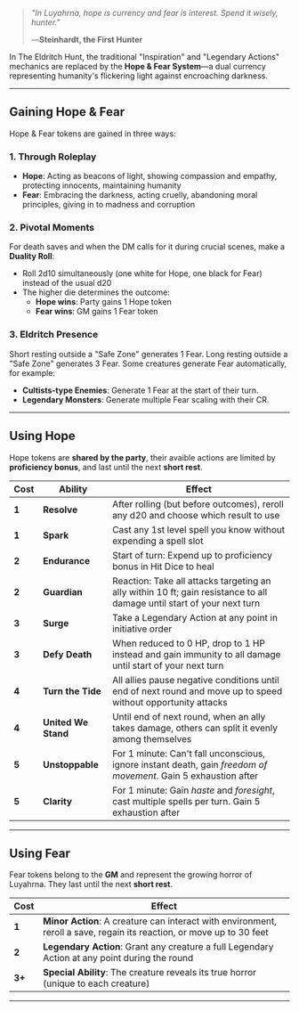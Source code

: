 > *"In Luyahrna, hope is currency and fear is interest. Spend it wisely, hunter."* 
>  
> —**Steinhardt, the First Hunter**

In The Eldritch Hunt, the traditional "Inspiration" and "Legendary Actions" mechanics are replaced by the **Hope & Fear System**—a dual currency representing humanity's flickering light against encroaching darkness.

---
## Gaining Hope & Fear
Hope & Fear tokens are gained in three ways:

### 1. Through Roleplay
- **Hope**: Acting as beacons of light, showing compassion and empathy, protecting innocents, maintaining humanity
- **Fear**: Embracing the darkness, acting cruelly, abandoning moral principles, giving in to madness and corruption

### 2. Pivotal Moments
For death saves and when the DM calls for it during crucial scenes, make a **Duality Roll**:
- Roll 2d10 simultaneously (one white for Hope, one black for Fear) instead of the usual d20
- The higher die determines the outcome:
  - **Hope wins**: Party gains 1 Hope token
  - **Fear wins**: GM gains 1 Fear token

### 3. Eldritch Presence
Short resting outside a "Safe Zone" generates 1 Fear.
Long resting outside a "Safe Zone" generates 3 Fear.
Some creatures generate Fear automatically, for example:
- **Cultists-type Enemies**: Generate 1 Fear at the start of their turn.
- **Legendary Monsters**: Generate multiple Fear scaling with their CR.

---
## Using Hope
Hope tokens are **shared by the party**, their avaible actions are limited by **proficiency bonus**, and last until the next **short rest**.

| Cost | Ability | Effect |
|------|---------|--------|
| **1** | **Resolve** | After rolling (but before outcomes), reroll any d20 and choose which result to use |
| **1** | **Spark** | Cast any 1st level spell you know without expending a spell slot |
| **2** | **Endurance** | Start of turn: Expend up to proficiency bonus in Hit Dice to heal |
| **2** | **Guardian** | Reaction: Take all attacks targeting an ally within 10 ft; gain resistance to all damage until start of your next turn |
| **3** | **Surge** | Take a Legendary Action at any point in initiative order |
| **3** | **Defy Death** | When reduced to 0 HP, drop to 1 HP instead and gain immunity to all damage until start of your next turn |
| **4** | **Turn the Tide** | All allies pause negative conditions until end of next round and move up to speed without opportunity attacks |
| **4** | **United We Stand** | Until end of next round, when an ally takes damage, others can split it evenly among themselves |
| **5** | **Unstoppable** | For 1 minute: Can't fall unconscious, ignore instant death, gain *freedom of movement*. Gain 5 exhaustion after |
| **5** | **Clarity** | For 1 minute: Gain *haste* and *foresight*, cast multiple spells per turn. Gain 5 exhaustion after |

---
## Using Fear
Fear tokens belong to the **GM** and represent the growing horror of Luyahrna. They last until the next **short rest**.

| Cost   | Effect                                                                                                                |
| ------ | --------------------------------------------------------------------------------------------------------------------- |
| **1**  | **Minor Action**: A creature can interact with environment, reroll a save, regain its reaction, or move up to 30 feet |
| **2**  | **Legendary Action**: Grant any creature a full Legendary Action at any point during the round                        |
| **3+** | **Special Ability**: The creature reveals its true horror (unique to each creature)                                   |

---